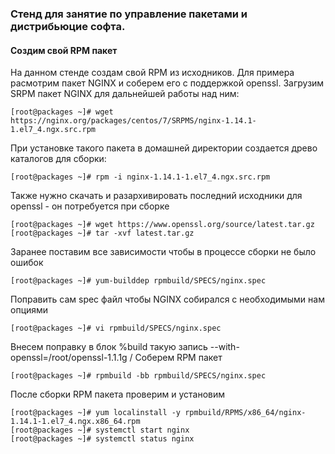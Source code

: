 ### Стенд для занятие по управление пакетами и дистрибьюцие софта.

#### Создим свой RPM пакет

На данном стенде создам свой RPM из исходников. Для примера расмотрим пакет NGINX и соберем его с поддержкой openssl.
Загрузим SRPM пакет NGINX для дальнейшей работы над ним:
```
[root@packages ~]# wget https://nginx.org/packages/centos/7/SRPMS/nginx-1.14.1-1.el7_4.ngx.src.rpm
```
При установке такого пакета в домашней директории создается древо каталогов для
сборки:
```
[root@packages ~]# rpm -i nginx-1.14.1-1.el7_4.ngx.src.rpm
```
Также нужно скачать и разархивировать последний исходники для openssl - он
потребуется при сборке
```
[root@packages ~]# wget https://www.openssl.org/source/latest.tar.gz
[root@packages ~]# tar -xvf latest.tar.gz
```
Заранее поставим все зависимости чтобы в процессе сборки не было ошибок
```
[root@packages ~]# yum-builddep rpmbuild/SPECS/nginx.spec
```
Поправить сам spec файл чтобы NGINX собирался с необходимыми нам опциями
```
[root@packages ~]# vi rpmbuild/SPECS/nginx.spec
```
Внесем поправку в блок %build такую запись --with-openssl=/root/openssl-1.1.1g /
Соберем RPM пакет
```
[root@packages ~]# rpmbuild -bb rpmbuild/SPECS/nginx.spec
```
После сборки RPM пакета проверим и установим
```
[root@packages ~]# yum localinstall -y rpmbuild/RPMS/x86_64/nginx-1.14.1-1.el7_4.ngx.x86_64.rpm
[root@packages ~]# systemctl start nginx
[root@packages ~]# systemctl status nginx
```
